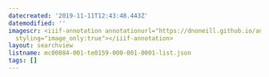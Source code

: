 ```yaml
---
datecreated: '2019-11-11T12:43:48.443Z'
datemodified: ''
imagescr: <iiif-annotation annotationurl="https://dnoneill.github.io/annotate/annotations/ede619f6-0480-11ea-bd03-06fa7b83819c.json"
  styling="image_only:true"></iiif-annotation>
layout: searchview
listname: mc00084-001-te0159-000-001-0001-list.json
tags: []
---
```

